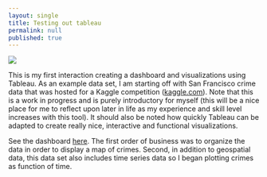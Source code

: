 ```yaml
---
layout: single
title: Testing out tableau
permalink: null
published: true
---
```

![]({{site.baseurl}}https://github.com/richkylet/richkylet.github.io/blob/master/images/sf.png?raw=true)

This is my first interaction creating a dashboard and visualizations using Tableau. 
As an example data set, I am starting off with San Francisco crime data that was hosted for a Kaggle competition ([kaggle.com](https://www.kaggle.com/c/sf-crime)). 
Note that this is a work in progress and is purely introductory for myself (this will be a nice place for me to reflect upon later in life as my experience and skill level increases with this tool). 
It should also be noted how quickly Tableau can be adapted to create really nice, interactive and functional visualizations. 


See the dashboard [here](https://public.tableau.com/views/sf_crime/Dashboard1?:embed=y&:display_count=yes). 
The first order of business was to organize the data in order to display a map of crimes. 
Second, in addition to geospatial data, this data set also includes time series data so I began plotting crimes as function of time.

